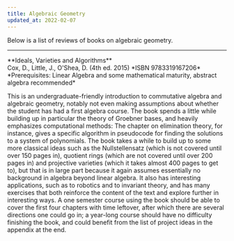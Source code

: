 ```yaml
---
title: Algebraic Geometry
updated_at: 2022-02-07
---
```


Below is a list of reviews of books on algebraic geometry.

<hr>
**Ideals, Varieties and Algorithms**<br>
Cox, D., Little, J., O'Shea, D. (4th ed. 2015) *ISBN 9783319167206*<br>
*Prerequisites: Linear Algebra and some mathematical maturity, abstract algebra recommended*

This is an undergraduate-friendly introduction to commutative algebra and algebraic geometry, notably not even making assumptions about whether the student has had a first algebra course. The book spends a little while building up in particular the theory of Groebner bases, and heavily emphasizes computational methods: The chapter on elimination theory, for instance, gives a specific algorithm in pseudocode for finding the solutions to a system of polynomials. The book takes a while to build up to some more classical ideas such as the Nullstellensatz (which is not covered until over 150 pages in), quotient rings (which are not covered until over 200 pages in) and projective varieties (which it takes almost 400 pages to get to), but that is in large part because it again assumes essentially no background in algebra beyond linear algebra. It also has interesting applications, such as to robotics and to invariant theory, and has many exercises that both reinforce the content of the text and explore further in interesting ways. A one semester course using the book should be able to cover the first four chapters with time leftover, after which there are several directions one could go in; a year-long course should have no difficulty finishing the book, and could benefit from the list of project ideas in the appendix at the end.